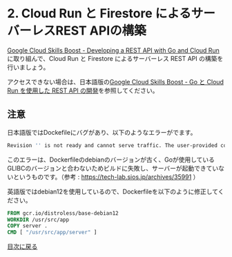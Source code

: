 # 2. Cloud Run と Firestore によるサーバーレスREST APIの構築

[Google Cloud Skills Boost - Developing a REST API with Go and Cloud Run](https://www.cloudskillsboost.google/course_templates/741/labs/464421) に取り組んで、Cloud Run と Firestore によるサーバーレス REST API の構築を行いましょう。

アクセスできない場合は、日本語版の[Google Cloud Skills Boost - Go と Cloud Run を使用した REST API の開発](https://www.cloudskillsboost.google/course_templates/741/labs/463386)を参照してください。

## 注意

日本語版ではDockefileにバグがあり、以下のようなエラーがでます。

```sh
Revision '' is not ready and cannot serve traffic. The user-provided container failed to start and listen on the port defined provided by the PORT=8080 environment variable. Logs for this revision might contain more information.
```

このエラーは、Dockerfileのdebianのバージョンが古く、Goが使用しているGLIBCのバージョンと合わないためビルドに失敗し、サーバーが起動できていないというものです。（参考 : https://tech-lab.sios.jp/archives/35991 ）

英語版ではdebian12を使用しているので、Dockerfileを以下のように修正してください。

```Dockerfile
FROM gcr.io/distroless/base-debian12
WORKDIR /usr/src/app
COPY server .
CMD [ "/usr/src/app/server" ]
```


[目次に戻る](README.md)
